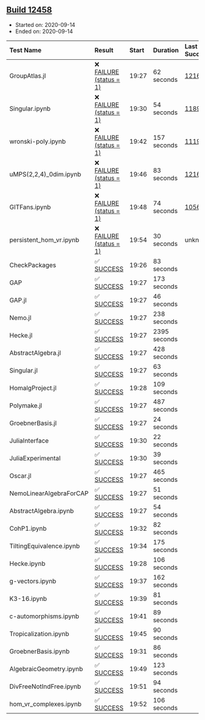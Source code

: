 ## [Build 12458](https://oscarci.mathematik.uni-kl.de/job/oscar/12458/)

* Started on: 2020-09-14
* Ended on: 2020-09-14

| Test Name    | Result | Start | Duration | Last Success | First Failure |
|:-------------|:-------|:------|:---------|:-------------|:--------------|
| GroupAtlas.jl | ❌ [FAILURE (status = 1)](https://oscarci.mathematik.uni-kl.de/job/oscar/12458/artifact/logs/build-12458/GroupAtlas.jl.log) | 19:27 | 62 seconds | [12167](https://oscarci.mathematik.uni-kl.de/job/oscar/12167/) | [12168](https://oscarci.mathematik.uni-kl.de/job/oscar/12168/) |
| Singular.ipynb | ❌ [FAILURE (status = 1)](https://oscarci.mathematik.uni-kl.de/job/oscar/12458/artifact/logs/build-12458/Singular.ipynb.log) | 19:30 | 54 seconds | [11893](https://oscarci.mathematik.uni-kl.de/job/oscar/11893/) | [11894](https://oscarci.mathematik.uni-kl.de/job/oscar/11894/) |
| wronski-poly.ipynb | ❌ [FAILURE (status = 1)](https://oscarci.mathematik.uni-kl.de/job/oscar/12458/artifact/logs/build-12458/wronski-poly.ipynb.log) | 19:42 | 157 seconds | [11192](https://oscarci.mathematik.uni-kl.de/job/oscar/11192/) | [11193](https://oscarci.mathematik.uni-kl.de/job/oscar/11193/) |
| uMPS(2,2,4)_0dim.ipynb | ❌ [FAILURE (status = 1)](https://oscarci.mathematik.uni-kl.de/job/oscar/12458/artifact/logs/build-12458/uMPS-2-2-4-_0dim.ipynb.log) | 19:46 | 83 seconds | [12167](https://oscarci.mathematik.uni-kl.de/job/oscar/12167/) | [12168](https://oscarci.mathematik.uni-kl.de/job/oscar/12168/) |
| GITFans.ipynb | ❌ [FAILURE (status = 1)](https://oscarci.mathematik.uni-kl.de/job/oscar/12458/artifact/logs/build-12458/GITFans.ipynb.log) | 19:48 | 74 seconds | [10566](https://oscarci.mathematik.uni-kl.de/job/oscar/10566/) | [10567](https://oscarci.mathematik.uni-kl.de/job/oscar/10567/) |
| persistent_hom_vr.ipynb | ❌ [FAILURE (status = 1)](https://oscarci.mathematik.uni-kl.de/job/oscar/12458/artifact/logs/build-12458/persistent_hom_vr.ipynb.log) | 19:54 | 30 seconds | unknown | unknown |
| CheckPackages | ✅ [SUCCESS](https://oscarci.mathematik.uni-kl.de/job/oscar/12458/artifact/logs/build-12458/CheckPackages.log) | 19:26 | 83 seconds |  |  |
| GAP | ✅ [SUCCESS](https://oscarci.mathematik.uni-kl.de/job/oscar/12458/artifact/logs/build-12458/GAP.log) | 19:27 | 173 seconds |  |  |
| GAP.jl | ✅ [SUCCESS](https://oscarci.mathematik.uni-kl.de/job/oscar/12458/artifact/logs/build-12458/GAP.jl.log) | 19:27 | 46 seconds |  |  |
| Nemo.jl | ✅ [SUCCESS](https://oscarci.mathematik.uni-kl.de/job/oscar/12458/artifact/logs/build-12458/Nemo.jl.log) | 19:27 | 238 seconds |  |  |
| Hecke.jl | ✅ [SUCCESS](https://oscarci.mathematik.uni-kl.de/job/oscar/12458/artifact/logs/build-12458/Hecke.jl.log) | 19:27 | 2395 seconds |  |  |
| AbstractAlgebra.jl | ✅ [SUCCESS](https://oscarci.mathematik.uni-kl.de/job/oscar/12458/artifact/logs/build-12458/AbstractAlgebra.jl.log) | 19:27 | 428 seconds |  |  |
| Singular.jl | ✅ [SUCCESS](https://oscarci.mathematik.uni-kl.de/job/oscar/12458/artifact/logs/build-12458/Singular.jl.log) | 19:27 | 63 seconds |  |  |
| HomalgProject.jl | ✅ [SUCCESS](https://oscarci.mathematik.uni-kl.de/job/oscar/12458/artifact/logs/build-12458/HomalgProject.jl.log) | 19:28 | 109 seconds |  |  |
| Polymake.jl | ✅ [SUCCESS](https://oscarci.mathematik.uni-kl.de/job/oscar/12458/artifact/logs/build-12458/Polymake.jl.log) | 19:27 | 487 seconds |  |  |
| GroebnerBasis.jl | ✅ [SUCCESS](https://oscarci.mathematik.uni-kl.de/job/oscar/12458/artifact/logs/build-12458/GroebnerBasis.jl.log) | 19:27 | 24 seconds |  |  |
| JuliaInterface | ✅ [SUCCESS](https://oscarci.mathematik.uni-kl.de/job/oscar/12458/artifact/logs/build-12458/JuliaInterface.log) | 19:30 | 22 seconds |  |  |
| JuliaExperimental | ✅ [SUCCESS](https://oscarci.mathematik.uni-kl.de/job/oscar/12458/artifact/logs/build-12458/JuliaExperimental.log) | 19:30 | 39 seconds |  |  |
| Oscar.jl | ✅ [SUCCESS](https://oscarci.mathematik.uni-kl.de/job/oscar/12458/artifact/logs/build-12458/Oscar.jl.log) | 19:27 | 465 seconds |  |  |
| NemoLinearAlgebraForCAP | ✅ [SUCCESS](https://oscarci.mathematik.uni-kl.de/job/oscar/12458/artifact/logs/build-12458/NemoLinearAlgebraForCAP.log) | 19:27 | 51 seconds |  |  |
| AbstractAlgebra.ipynb | ✅ [SUCCESS](https://oscarci.mathematik.uni-kl.de/job/oscar/12458/artifact/logs/build-12458/AbstractAlgebra.ipynb.log) | 19:27 | 54 seconds |  |  |
| CohP1.ipynb | ✅ [SUCCESS](https://oscarci.mathematik.uni-kl.de/job/oscar/12458/artifact/logs/build-12458/CohP1.ipynb.log) | 19:32 | 82 seconds |  |  |
| TiltingEquivalence.ipynb | ✅ [SUCCESS](https://oscarci.mathematik.uni-kl.de/job/oscar/12458/artifact/logs/build-12458/TiltingEquivalence.ipynb.log) | 19:34 | 175 seconds |  |  |
| Hecke.ipynb | ✅ [SUCCESS](https://oscarci.mathematik.uni-kl.de/job/oscar/12458/artifact/logs/build-12458/Hecke.ipynb.log) | 19:28 | 106 seconds |  |  |
| g-vectors.ipynb | ✅ [SUCCESS](https://oscarci.mathematik.uni-kl.de/job/oscar/12458/artifact/logs/build-12458/g-vectors.ipynb.log) | 19:37 | 162 seconds |  |  |
| K3-16.ipynb | ✅ [SUCCESS](https://oscarci.mathematik.uni-kl.de/job/oscar/12458/artifact/logs/build-12458/K3-16.ipynb.log) | 19:39 | 81 seconds |  |  |
| c-automorphisms.ipynb | ✅ [SUCCESS](https://oscarci.mathematik.uni-kl.de/job/oscar/12458/artifact/logs/build-12458/c-automorphisms.ipynb.log) | 19:41 | 89 seconds |  |  |
| Tropicalization.ipynb | ✅ [SUCCESS](https://oscarci.mathematik.uni-kl.de/job/oscar/12458/artifact/logs/build-12458/Tropicalization.ipynb.log) | 19:45 | 90 seconds |  |  |
| GroebnerBasis.ipynb | ✅ [SUCCESS](https://oscarci.mathematik.uni-kl.de/job/oscar/12458/artifact/logs/build-12458/GroebnerBasis.ipynb.log) | 19:31 | 86 seconds |  |  |
| AlgebraicGeometry.ipynb | ✅ [SUCCESS](https://oscarci.mathematik.uni-kl.de/job/oscar/12458/artifact/logs/build-12458/AlgebraicGeometry.ipynb.log) | 19:49 | 123 seconds |  |  |
| DivFreeNotIndFree.ipynb | ✅ [SUCCESS](https://oscarci.mathematik.uni-kl.de/job/oscar/12458/artifact/logs/build-12458/DivFreeNotIndFree.ipynb.log) | 19:51 | 94 seconds |  |  |
| hom_vr_complexes.ipynb | ✅ [SUCCESS](https://oscarci.mathematik.uni-kl.de/job/oscar/12458/artifact/logs/build-12458/hom_vr_complexes.ipynb.log) | 19:52 | 106 seconds |  |  |
